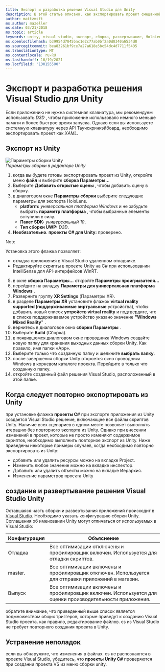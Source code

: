 ```yaml
---
title: Экспорт и разработка решения Visual Studio для Unity
description: В этой статье описано, как экспортировать проект смешанной реальности из Unity, чтобы можно было выполнять сборку и развертывание в Visual Studio.
author: mattzmsft
ms.author: mazeller
ms.date: 03/21/2018
ms.topic: article
keywords: unity, visual studio, экспорт, сборка, развертывание, HoloLens, гарнитура смешанной реальности, гарнитура windows mixed reality, гарнитура виртуальной реальности, UWP, развертывание
ms.openlocfilehash: b39954d7845bac1e2c77ab0bf2a0d8340a6534d8
ms.sourcegitcommit: bea83261bf9ce7a27a618e5bc54dc4d7711f5435
ms.translationtype: MT
ms.contentlocale: ru-RU
ms.lasthandoff: 10/19/2021
ms.locfileid: "130155500"
---
```

# <a name="exporting-and-building-a-unity-visual-studio-solution"></a>Экспорт и разработка решения Visual Studio для Unity

Если приложению не нужна системная клавиатура, мы рекомендуем использовать *D3D* , чтобы приложение использовало немного меньше памяти и более быстрое время запуска. Однако если вы используете системную клавиатуру через API Таучскринкэйбоард, необходимо экспортировать проект как *XAML*.

## <a name="how-to-export-from-unity"></a>Экспорт из Unity

![Параметры сборки Unity](images/unitybuildsettings-300px.png)<br>
*Параметры сборки в редакторе Unity*

1. когда вы будете готовы экспортировать проект из Unity, откройте меню **файл** и выберите **сборка Параметры...**
2. Выберите **Добавить открытые сцены** , чтобы добавить сцену в сборку.
3. в диалоговом окне **Параметры сборки** выберите следующие параметры для экспорта HoloLens.
   * **platform:** *универсальная платформа Windows* и не забудьте выбрать **параметр платформа** , чтобы выбранные элементы вступили в силу.
   * **Пакет SDK:** *универсальный 10*.
   * **Тип сборки UWP:** *D3D*.
4. **Необязательно**. **проекты C# для Unity:** проверено.

>[!NOTE]
>Установка этого флажка позволяет:
>* отладка приложения в Visual Studio удаленном отладчике.
>* Редактируйте скрипты в проекте Unity на C# при использовании IntelliSense для API-интерфейсов WinRT.

5. в окне **сборка Параметры...** откройте **Параметры проигрывателя...**
6. перейдите на вкладку **Параметры для универсальная платформа Windows** .
7. Разверните группу **XR Settings** (Параметры XR).
8. в разделе **Параметры XR** установите флажок **virtual reality supported (поддерживаемые виртуальные** устройства), чтобы добавить новый список **устройств virtual reality** и подтвердите, что в списке поддерживаемое устройство указано значение **"Windows Mixed Reality"** .
9. вернитесь в диалоговое окно **сборки Параметры** .
10. Выберите **Build** (Сборка).
11. в появившемся диалоговом окне проводника Windows создайте новую папку для хранения выходных данных сборки Unity. Как правило, имя папки «App».
12. Выберите только что созданную папку и щелкните **выбрать папку**.
13. после завершения сборки Unity откроется окно проводника Windows в корневом каталоге проекта. Перейдите в только что созданную папку.
14. откройте созданный файл решения Visual Studio, расположенный в этой папке.

## <a name="when-to-re-export-from-unity"></a>Когда следует повторно экспортировать из Unity

при установке флажка **проекты C#** при экспорте приложения из Unity создается Visual Studio решение, включающее все файлы скриптов Unity. Наличие всех сценариев в одном месте позволяет выполнять итерацию без повторного экспорта из Unity. Однако при внесении изменений в проект, которые не просто изменяют содержимое скриптов, необходимо выполнить повторное экспорт из Unity. Ниже приведены некоторые примеры случаев, когда необходимо повторно экспортировать из Unity:
* добавить или удалить ресурсы можно на вкладке Project.
* Изменить любое значение можно на вкладке инспектор.
* Добавить или удалить объекты можно на вкладке Иерархия.
* Изменение параметров проекта Unity

## <a name="building-and-deploying-a-unity-visual-studio-solution"></a>создание и развертывание решения Visual Studio Unity

Оставшаяся часть сборки и развертывания приложений происходит в [Visual Studio](../advanced-concepts/using-visual-studio.md). Необходимо указать конфигурацию сборки Unity. Соглашения об именовании Unity могут отличаться от используемых в Visual Studio:

|  Конфигурация  |  Объяснение | 
|----------|----------|
|  Отладка  |  Все оптимизации отключены и профилировщик включен. Используется для отладки скриптов. | 
|  master.  |  Все оптимизации включены и профилировщик отключен. Используется для отправки приложений в магазин. | 
|  Выпуск  |  Все оптимизации включены и профилировщик включен. Используется для оценки производительности приложения. | 

обратите внимание, что приведенный выше список является подмножеством общих триггеров, которые приведут к созданию Visual Studio проекта. как правило, редактирование файлов. cs из Visual Studio не требует повторного создания проекта в Unity.

## <a name="troubleshooting"></a>Устранение неполадок

если вы обнаружите, что изменения в файлах. cs не распознаются в проекте Visual Studio, убедитесь, что **проекты Unity C#** проверяются при создании проекта VS из меню сборки unity.
